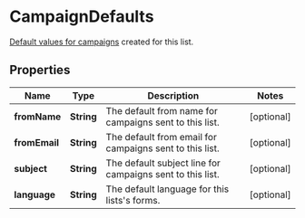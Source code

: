 

# CampaignDefaults

[Default values for campaigns](https://mailchimp.com/help/edit-your-emails-subject-preview-text-from-name-or-from-email-address/) created for this list.

## Properties

| Name | Type | Description | Notes |
|------------ | ------------- | ------------- | -------------|
|**fromName** | **String** | The default from name for campaigns sent to this list. |  [optional] |
|**fromEmail** | **String** | The default from email for campaigns sent to this list. |  [optional] |
|**subject** | **String** | The default subject line for campaigns sent to this list. |  [optional] |
|**language** | **String** | The default language for this lists&#39;s forms. |  [optional] |



